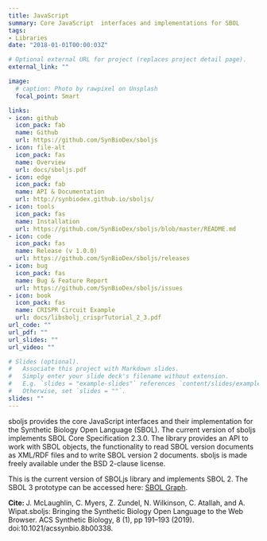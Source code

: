 ```yaml
---
title: JavaScript
summary: Core JavaScript  interfaces and implementations for SBOL
tags:
- Libraries
date: "2018-01-01T00:00:03Z"

# Optional external URL for project (replaces project detail page).
external_link: ""

image:
  # caption: Photo by rawpixel on Unsplash
  focal_point: Smart

links:
- icon: github
  icon_pack: fab
  name: Github
  url: https://github.com/SynBioDex/sboljs
- icon: file-alt
  icon_pack: fas
  name: Overview
  url: docs/sboljs.pdf
- icon: edge
  icon_pack: fab
  name: API & Documentation
  url: http://synbiodex.github.io/sboljs/
- icon: tools
  icon_pack: fas
  name: Installation
  url: https://github.com/SynBioDex/sboljs/blob/master/README.md
- icon: code
  icon_pack: fas
  name: Release (v 1.0.0)
  url: https://github.com/SynBioDex/sboljs/releases
- icon: bug
  icon_pack: fas
  name: Bug & Feature Report
  url: https://github.com/SynBioDex/sboljs/issues
- icon: book
  icon_pack: fas
  name: CRISPR Circuit Example
  url: docs/libsbolj_crisprTutorial_2_3.pdf
url_code: ""
url_pdf: ""
url_slides: ""
url_video: ""

# Slides (optional).
#   Associate this project with Markdown slides.
#   Simply enter your slide deck's filename without extension.
#   E.g. `slides = "example-slides"` references `content/slides/example-slides.md`.
#   Otherwise, set `slides = ""`.
slides: ""
---
```


sboljs provides the core JavaScript interfaces and their implementation for the Synthetic Biology Open Language (SBOL). The current version of sboljs implements SBOL Core Specification 2.3.0. The library provides an API to work with SBOL objects, the functionality to read SBOL version documents as XML/RDF files and to write SBOL version 2 documents. sboljs is made freely available under the BSD 2-clause license.

This is the current version of SBOLjs library and implements SBOL 2.
The SBOL 3 prototype can be accessed here: <a href="https://github.com/sboltools/sbolgraph" target="_blank">SBOL Graph</a>.

<b>Cite: </b> J. McLaughlin, C. Myers, Z. Zundel, N. Wilkinson, C. Atallah, and A. Wipat.sboljs: Bringing the Synthetic Biology Open Language to the Web Browser. ACS Synthetic Biology, 8 (1), pp 191–193 (2019). doi:10.1021/acssynbio.8b00338.
